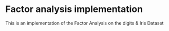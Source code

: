 # Factor analysis implementation 

This is an implementation of the Factor Analysis on the digits & Iris Dataset
